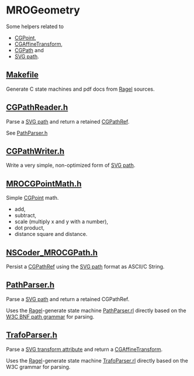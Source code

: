 
# MROGeometry

Some helpers related to

- [CGPoint](http://developer.apple.com/library/mac/#documentation/GraphicsImaging/Reference/CGGeometry/Reference/reference.html%23//apple_ref/doc/uid/TP30000955-CH2g-C016211),
- [CGAffineTransform](http://developer.apple.com/library/ios/#documentation/GraphicsImaging/Reference/CGAffineTransform/Reference/reference.html%23//apple_ref/doc/c_ref/CGAffineTransform),
- [CGPath](http://developer.apple.com/library/ios/#documentation/GraphicsImaging/Reference/CGPath/Reference/reference.html) and
- [SVG path](http://www.w3.org/TR/SVG/paths.html).

## [Makefile](MROGeometry/blob/master/Makefile)

Generate C state machines and pdf docs from [Ragel](http://www.complang.org/ragel/) sources.

## [CGPathReader.h](MROGeometry/blob/master/CGPathReader.h)
Parse a [SVG path](http://www.w3.org/TR/SVG/paths.html) and return a retained 
[CGPathRef](http://developer.apple.com/library/ios/#documentation/GraphicsImaging/Reference/CGPath/Reference/reference.html).

See [PathParser.h](MROGeometry/blob/master/PathParser.h)

## [CGPathWriter.h](MROGeometry/blob/master/CGPathWriter.h)
Write a very simple, non-optimized form of [SVG path](http://www.w3.org/TR/SVG11/paths.html#PathDataBNF).

## [MROCGPointMath.h](MROGeometry/blob/master/MROCGPointMath.h)
Simple [CGPoint](http://developer.apple.com/library/mac/#documentation/GraphicsImaging/Reference/CGGeometry/Reference/reference.html%23//apple_ref/doc/uid/TP30000955-CH2g-C016211) math.

- add,
- subtract,
- scale (multiply x and y with a number),
- dot product,
- distance square and distance.

## [NSCoder_MROCGPath.h](MROGeometry/blob/master/NSCoder_MROCGPath.h)
Persist a [CGPathRef](http://developer.apple.com/library/ios/#documentation/GraphicsImaging/Reference/CGPath/Reference/reference.html)
using the [SVG path](http://www.w3.org/TR/SVG11/paths.html#PathDataBNF) format as ASCII/C String.
 
## [PathParser.h](MROGeometry/blob/master/PathParser.h)

Parse a [SVG path](http://www.w3.org/TR/SVG/paths.html) and return a retained CGPathRef.

Uses the [Ragel](http://www.complang.org/ragel/)-generate state machine 
[PathParser.rl](MROGeometry/blob/master/PathParser.rl) directly based on the [W3C BNF path grammar](http://www.w3.org/TR/SVG11/paths.html#PathDataBNF)
for parsing.

## [TrafoParser.h](MROGeometry/blob/master/TrafoParser.h)

Parse a [SVG transform attribute](http://www.w3.org/TR/SVG/coords.html#TransformAttribute) and 
return a [CGAffineTransform](http://developer.apple.com/library/ios/#documentation/GraphicsImaging/Reference/CGAffineTransform/Reference/reference.html%23//apple_ref/doc/c_ref/CGAffineTransform).

Uses the [Ragel](http://www.complang.org/ragel/)-generate state machine 
[TrafoParser.rl](MROGeometry/blob/master/TrafoParser.rl) directly based on the W3C grammar for parsing.
